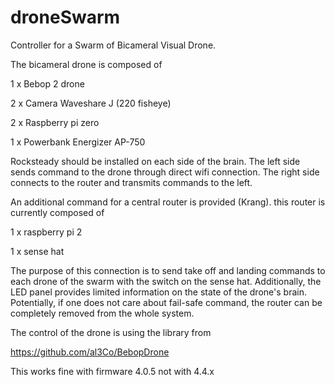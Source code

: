 # droneSwarm
Controller for a Swarm of Bicameral Visual Drone.

The bicameral drone is composed of

1 x Bebop 2 drone

2 x Camera Waveshare J (220 fisheye)

2 x Raspberry pi zero

1 x Powerbank Energizer AP-750


Rocksteady should be installed on each side of the brain. The left side sends command to the drone through direct wifi connection. The right side connects to the router and transmits commands to the left.  

An additional command for a central router is provided (Krang). this router is currently composed of

1 x raspberry pi 2

1 x sense hat

The purpose of this connection is to send take off and landing commands to each drone of the swarm with the switch on the sense hat. Additionally, the LED panel provides limited information on the state of the drone's brain. Potentially, if one does not care about fail-safe command, the router can be completely removed from the whole system. 

The control of the drone is using the library from

https://github.com/al3Co/BebopDrone

This works fine with firmware 4.0.5 not with 4.4.x
